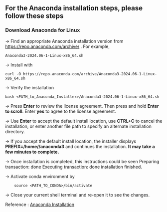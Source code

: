 ## For the Anaconda installation steps, please follow these steps


### Download Anaconda for Linux

-> Find an appropriate Anaconda installation version from https://repo.anaconda.com/archive/ . For example, 

    Anaconda3-2024.06-1-Linux-x86_64.sh

-> Install with 
    
    curl -O https://repo.anaconda.com/archive/Anaconda3-2024.06-1-Linux-x86_64.sh

-> Verify the installation 

    bash <PATH_to_Anaconda_Installer>/Anaconda3-2024.06-1-Linux-x86_64.sh

-> Press **Enter** to review the license agreement. Then press and hold **Enter to scroll**. Enter **yes** to agree to the license agreement.

-> Use **Enter** to accept the default install location, use **CTRL+C** to cancel the installation, or enter another file path to specify an alternate installation directory. 

-> If you accept the default install location, the installer displays **PREFIX=/home/<USER>/anaconda3** and continues the installation. **It may take a few minutes to complete.**

-> Once installation is completed, this instructions could be seen
    Preparing transaction: done
    Executing transaction: done
    installation finished.

-> Activate conda environment by
    
        source <PATH_TO_CONDA>/bin/activate

-> Close your current shell terminal and re-open it to see the changes. 


Reference : [Anaconda Installation](https://docs.anaconda.com/anaconda/install/linux/)

